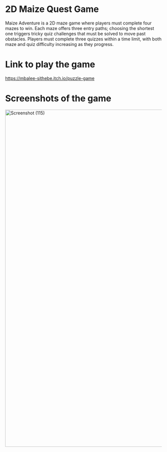 # 2D Maize Quest Game
Maize Adventure is a 2D maze game where players must complete four mazes to win. Each maze offers three entry paths; choosing the shortest one triggers tricky quiz challenges that must be solved to move past obstacles. Players must complete three quizzes within a time limit, with both maze and quiz difficulty increasing as they progress.

# Link to play the game 
https://mbalee-sithebe.itch.io/puzzle-game

# Screenshots of the game 

<img width="1920" height="1080" alt="Screenshot (115)" src="https://github.com/user-attachments/assets/84e59819-a4af-4357-9291-aafcd9202c1e" />


